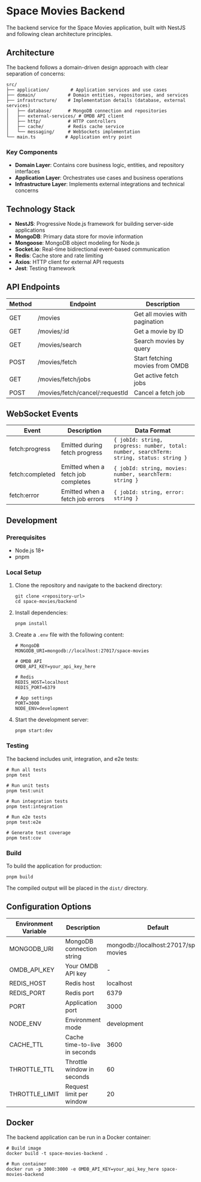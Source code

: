 # Space Movies Backend

The backend service for the Space Movies application, built with NestJS and following clean architecture principles.

## Architecture

The backend follows a domain-driven design approach with clear separation of concerns:

```
src/
├── application/        # Application services and use cases
├── domain/            # Domain entities, repositories, and services
├── infrastructure/    # Implementation details (database, external services)
│   ├── database/      # MongoDB connection and repositories
│   ├── external-services/ # OMDB API client
│   ├── http/          # HTTP controllers
│   ├── cache/         # Redis cache service
│   └── messaging/     # WebSockets implementation
└── main.ts           # Application entry point
```

### Key Components

- **Domain Layer**: Contains core business logic, entities, and repository interfaces
- **Application Layer**: Orchestrates use cases and business operations
- **Infrastructure Layer**: Implements external integrations and technical concerns

## Technology Stack

- **NestJS**: Progressive Node.js framework for building server-side applications
- **MongoDB**: Primary data store for movie information
- **Mongoose**: MongoDB object modeling for Node.js
- **Socket.io**: Real-time bidirectional event-based communication
- **Redis**: Cache store and rate limiting
- **Axios**: HTTP client for external API requests
- **Jest**: Testing framework

## API Endpoints

| Method | Endpoint                        | Description                     |
| ------ | ------------------------------- | ------------------------------- |
| GET    | /movies                         | Get all movies with pagination  |
| GET    | /movies/:id                     | Get a movie by ID               |
| GET    | /movies/search                  | Search movies by query          |
| POST   | /movies/fetch                   | Start fetching movies from OMDB |
| GET    | /movies/fetch/jobs              | Get active fetch jobs           |
| POST   | /movies/fetch/cancel/:requestId | Cancel a fetch job              |

## WebSocket Events

| Event           | Description                        | Data Format                                                                              |
| --------------- | ---------------------------------- | ---------------------------------------------------------------------------------------- |
| fetch:progress  | Emitted during fetch progress      | `{ jobId: string, progress: number, total: number, searchTerm: string, status: string }` |
| fetch:completed | Emitted when a fetch job completes | `{ jobId: string, movies: number, searchTerm: string }`                                  |
| fetch:error     | Emitted when a fetch job errors    | `{ jobId: string, error: string }`                                                       |

## Development

### Prerequisites

- Node.js 18+
- pnpm

### Local Setup

1. Clone the repository and navigate to the backend directory:

   ```
   git clone <repository-url>
   cd space-movies/backend
   ```

2. Install dependencies:

   ```
   pnpm install
   ```

3. Create a `.env` file with the following content:

   ```
   # MongoDB
   MONGODB_URI=mongodb://localhost:27017/space-movies

   # OMDB API
   OMDB_API_KEY=your_api_key_here

   # Redis
   REDIS_HOST=localhost
   REDIS_PORT=6379

   # App settings
   PORT=3000
   NODE_ENV=development
   ```

4. Start the development server:
   ```
   pnpm start:dev
   ```

### Testing

The backend includes unit, integration, and e2e tests:

```
# Run all tests
pnpm test

# Run unit tests
pnpm test:unit

# Run integration tests
pnpm test:integration

# Run e2e tests
pnpm test:e2e

# Generate test coverage
pnpm test:cov
```

### Build

To build the application for production:

```
pnpm build
```

The compiled output will be placed in the `dist/` directory.

## Configuration Options

| Environment Variable | Description                   | Default                                |
| -------------------- | ----------------------------- | -------------------------------------- |
| MONGODB_URI          | MongoDB connection string     | mongodb://localhost:27017/space-movies |
| OMDB_API_KEY         | Your OMDB API key             | -                                      |
| REDIS_HOST           | Redis host                    | localhost                              |
| REDIS_PORT           | Redis port                    | 6379                                   |
| PORT                 | Application port              | 3000                                   |
| NODE_ENV             | Environment mode              | development                            |
| CACHE_TTL            | Cache time-to-live in seconds | 3600                                   |
| THROTTLE_TTL         | Throttle window in seconds    | 60                                     |
| THROTTLE_LIMIT       | Request limit per window      | 20                                     |

## Docker

The backend application can be run in a Docker container:

```
# Build image
docker build -t space-movies-backend .

# Run container
docker run -p 3000:3000 -e OMDB_API_KEY=your_api_key_here space-movies-backend
```
